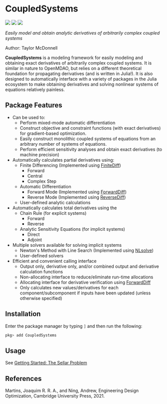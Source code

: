 # CoupledSystems

[![](https://img.shields.io/badge/docs-stable-blue.svg)](https://flow.byu.edu/CoupledSystems.jl/stable)
[![](https://img.shields.io/badge/docs-dev-blue.svg)](https://flow.byu.edu/CoupledSystems.jl/dev)
![](https://github.com/byuflowlab/CoupledSystems.jl/workflows/Run%20tests/badge.svg)

*Easily model and obtain analytic derivatives of arbitrarily complex coupled systems*

Author: Taylor McDonnell

**CoupledSystems** is a modeling framework for easily modeling and obtaining exact derivatives of arbitrarily complex coupled systems.  It is similar in nature to OpenMDAO, but relies on a different theoretical foundation for propagating derivatives (and is written in Julia!).  It is also designed to automatically interface with a variety of packages in the Julia ecosystem to make obtaining derivatives and solving nonlinear systems of equations relatively painless.

## Package Features
 - Can be used to:
    - Perform mixed-mode automatic differentiation
    - Construct objective and constraint functions (with exact derivatives) for gradient-based optimization.
    - Easily construct monolithic coupled systems of equations from an arbitrary number of systems of equations.
    - Perform efficient sensitivity analyses and obtain exact derivatives (to machine precision)
 - Automatically calculates partial derivatives using:
    - Finite Differencing (Implemented using [FiniteDiff](https://github.com/JuliaDiff/FiniteDiff.jl))
      - Forward
      - Central
      - Complex Step
    - Automatic Differentiation
      - Forward Mode (Implemented using [ForwardDiff](https://github.com/JuliaDiff/ForwardDiff.jl))
      - Reverse Mode (Implemented using [ReverseDiff](https://github.com/JuliaDiff/ReverseDiff.jl))
    - User-defined analytic calculations
 - Automatically calculates total derivatives using the
    - Chain Rule (for explicit systems)
      - Forward
      - Reverse
    - Analytic Sensitivity Equations (for implicit systems)
      - Direct
      - Adjoint
 - Multiple solvers available for solving implicit systems
    - Newton's Method with Line Search (Implemented using [NLsolve](https://github.com/JuliaNLSolvers/NLsolve.jl))
    - User-defined solvers
 - Efficient and convenient calling interface
    - Output only, derivative only, and/or combined output and derivative calculation functions
    - Non-allocating interface to reduce/eliminate run-time allocations
    - Allocating interface for derivative verification using [ForwardDiff](https://github.com/JuliaDiff/ForwardDiff.jl)
    - Only calculates new values/derivatives for each component/subcomponent if inputs have been updated (unless otherwise specified)

## Installation

Enter the package manager by typing `]` and then run the following:

```julia
pkg> add CoupledSystems
```

## Usage

See [Getting Started: The Sellar Problem](@ref)

## References
Martins, Joaquim R. R. A., and Ning, Andrew, Engineering Design Optimization, Cambridge University Press, 2021.
